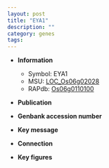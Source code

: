 ```yaml
---
layout: post
title: "EYA1"
description: ""
category: genes
tags: 
---
```


* **Information**  
    + Symbol: EYA1  
    + MSU: [LOC_Os06g02028](http://rice.plantbiology.msu.edu/cgi-bin/ORF_infopage.cgi?orf=LOC_Os06g02028)  
    + RAPdb: [Os06g0110100](http://rapdb.dna.affrc.go.jp/viewer/gbrowse_details/irgsp1?name=Os06g0110100)  

* **Publication**  

* **Genbank accession number**  

* **Key message**  

* **Connection**  

* **Key figures**  


